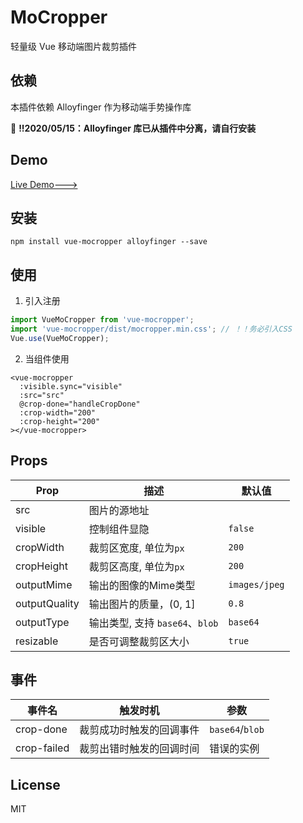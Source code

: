 # MoCropper
轻量级 Vue 移动端图片裁剪插件

## 依赖
本插件依赖 Alloyfinger 作为移动端手势操作库

📢 **!!2020/05/15：Alloyfinger 库已从插件中分离，请自行安装**

## Demo
[Live Demo--->](https://logcas.github.io/vue-mocropper)

## 安装
```
npm install vue-mocropper alloyfinger --save
```

## 使用
1. 引入注册
```js
import VueMoCropper from 'vue-mocropper';
import 'vue-mocropper/dist/mocropper.min.css'; // ！！务必引入CSS
Vue.use(VueMoCropper);
```

2. 当组件使用
```vue
<vue-mocropper 
  :visible.sync="visible" 
  :src="src" 
  @crop-done="handleCropDone"
  :crop-width="200"
  :crop-height="200"
></vue-mocropper>
```

## Props
|Prop|描述|默认值|
|--|--|--|
|src|图片的源地址||
|visible|控制组件显隐|`false`|
|cropWidth|裁剪区宽度, 单位为`px`|`200`|
|cropHeight|裁剪区高度, 单位为`px`|`200`|
|outputMime|输出的图像的Mime类型|`images/jpeg`|
|outputQuality|输出图片的质量，(0, 1]|`0.8`|
|outputType|输出类型, 支持 `base64`、`blob`|`base64`|
|resizable|是否可调整裁剪区大小|`true`|

## 事件
|事件名|触发时机|参数|
|--|--|--|
|crop-done|裁剪成功时触发的回调事件|`base64`/`blob`|
|crop-failed|裁剪出错时触发的回调时间|错误的实例|

## License
MIT